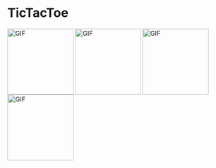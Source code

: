# TicTacToe

<img align="left" alt="GIF" src="https://user-images.githubusercontent.com/5415761/234764319-aaa8ae5d-d884-4335-8b8f-1a899d8a6ac8.png" width="150"/>
<img align="left" alt="GIF" src="https://user-images.githubusercontent.com/5415761/234765318-cde20b46-e1a7-49d2-ad39-2cd59c7e9172.png" width="150"/>
<img align="left" alt="GIF" src="https://user-images.githubusercontent.com/5415761/234765339-746edff0-d62f-4fd0-a739-088083585a4f.png" width="150"/>
<img align="left" alt="GIF" src="https://user-images.githubusercontent.com/5415761/234765342-028beb4c-6148-4fb7-af03-cd8a2117cfda.png" width="150"/>

<!-- ![Start_Screen](https://user-images.githubusercontent.com/5415761/234764319-aaa8ae5d-d884-4335-8b8f-1a899d8a6ac8.png) 
![Game_Playing_State](https://user-images.githubusercontent.com/5415761/234765318-cde20b46-e1a7-49d2-ad39-2cd59c7e9172.png)
![Result_Screen](https://user-images.githubusercontent.com/5415761/234765339-746edff0-d62f-4fd0-a739-088083585a4f.png)
![Game_Replay](https://user-images.githubusercontent.com/5415761/234765342-028beb4c-6148-4fb7-af03-cd8a2117cfda.png) -->
